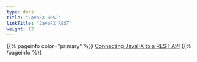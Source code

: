 ```yaml
---
type: docs
title: "JavaFX REST"
linkTitle: "JavaFX REST"
weight: 12
---
```


{{% pageinfo color="primary" %}}
[Connecting JavaFX to a REST API](https://edencoding.com/connect-javafx-to-a-rest-api/)
{{% /pageinfo %}}

